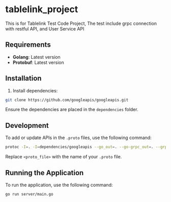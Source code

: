 # tablelink_project

This is for Tablelink Test Code Project, The test include grpc connection with restful API, and User Service API

## Requirements

- **Golang**: Latest version
- **Protobuf**: Latest version

## Installation

1. Install dependencies:
  ```bash
  git clone https://github.com/googleapis/googleapis.git
  ```
  Ensure the dependencies are placed in the `dependencies` folder.

## Development

To add or update APIs in the `.proto` files, use the following command:
```bash
protoc -I=. -I=dependencies/googleapis --go_out=. --go-grpc_out=. --grpc-gateway_out=. api/<proto_file>
```
Replace `<proto_file>` with the name of your `.proto` file.

## Running the Application

To run the application, use the following command:
```bash
go run server/main.go
```

